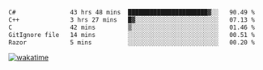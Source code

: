 <!--START_SECTION:waka-->

```txt
C#               43 hrs 48 mins  ██████████████████████▓░░   90.49 %
C++              3 hrs 27 mins   █▓░░░░░░░░░░░░░░░░░░░░░░░   07.13 %
C                42 mins         ▒░░░░░░░░░░░░░░░░░░░░░░░░   01.46 %
GitIgnore file   14 mins         ░░░░░░░░░░░░░░░░░░░░░░░░░   00.51 %
Razor            5 mins          ░░░░░░░░░░░░░░░░░░░░░░░░░   00.20 %
```

<!--END_SECTION:waka-->
[![wakatime](https://wakatime.com/badge/user/6c2f442e-41b4-42e3-bc06-d5d8203ad1da.svg)](https://wakatime.com/@6c2f442e-41b4-42e3-bc06-d5d8203ad1da)
